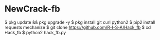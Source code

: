 # NewCrack-fb
$ pkg update &amp;&amp; pkg upgrade -y  $ pkg install git curl python2  $ pip2 install requests mechanize  $ git clone https://github.com/R-I-S-A/Hack_fb  $ cd Hack_fb  $ python2 hack_fb.py
